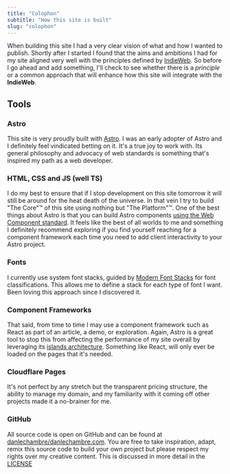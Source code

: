 ```yaml
---
title: "Colophon"
subtitle: "How this site is built"
slug: "colophon"
---
```


When building this site I had a very clear vision of what and how I wanted to publish. Shortly after I started I found that the aims and ambitions I had for my site aligned very well with the principles defined by [IndieWeb](https://indieweb.org). So before I go ahead and add something, I'll check to see whether there is a _principle_ or a common approach that will enhance how this site will integrate with the **IndieWeb**.

## Tools

### Astro

This site is very proudly built with [Astro](https://astro.build). I was an early adopter of Astro and I definitely feel vindicated betting on it. It's a true joy to work with. Its general philosophy and advocacy of web standards is something that's inspired my path as a web developer.

### HTML, CSS and JS (well TS)

I do my best to ensure that if I stop development on this site tomorrow it will still be around for the heat death of the universe. In that vein I try to build "The Core"&trade; of this site using nothing but "The Platform"&trade;. One of the best things about Astro is that you can build Astro components [using the Web Component standard](https://docs.astro.build/en/guides/client-side-scripts/#web-components-with-custom-elements). It feels like the best of all worlds to me and something I definitely recommend exploring if you find yourself reaching for a component framework each time you need to add client interactivity to your Astro project.

### Fonts

I currently use system font stacks, guided by [Modern Font Stacks](https://modernfontstacks.com) for font classifications. This allows me to define a stack for each type of font I want. Been loving this approach since I discovered it.

### Component Frameworks

That said, from time to time I may use a component framework such as React as part of an article, a demo, or exploration. Again, Astro is a great tool to stop this from affecting the performance of my site overall by leveraging its [islands architecture](https://docs.astro.build/en/concepts/islands/). Something like React, will only ever be loaded on the pages that it's needed.

### Cloudflare Pages

It's not perfect by any stretch but the transparent pricing structure, the ability to manage my domain, and my familiarity with it coming off other projects made it a no-brainer for me.

### GitHub

All source code is open on GitHub and can be found at [danlechambre/danlechambre.com](https://github.com/danlechambre/danlechambre.com). You are free to take inspiration, adapt, remix this source code to build your own project but please respect my rights over my creative content. This is discussed in more detail in the [LICENSE](https://github.com/danlechambre/danlechambre.com/blob/main/LICENSE.md)
